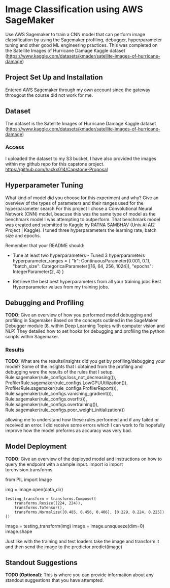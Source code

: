 # Image Classification using AWS SageMaker

Use AWS Sagemaker to train a CNN model that can perform image classification by using the Sagemaker profiling, debugger, hyperparameter tuning and other good ML engineering practices. This was completed on the Satellite Images of Hurricane Damage Kaggle dataset (https://www.kaggle.com/datasets/kmader/satellite-images-of-hurricane-damage)

## Project Set Up and Installation
Entered AWS Sagemaker through my own account since the gateway througout the course did not work for me. 

## Dataset
The dataset is the Satellite Images of Hurricane Damage Kaggle dataset (https://www.kaggle.com/datasets/kmader/satellite-images-of-hurricane-damage)

### Access
I uploaded the dataset to my S3 bucket, I have also provided the images within my github repo for this capstone project. https://github.com/hackx014/Capstone-Proposal

## Hyperparameter Tuning
What kind of model did you choose for this experiment and why? Give an overview of the types of parameters and their ranges used for the hyperparameter search
For this project I chose a Convolutional Neural Network (CNN) model, beacuse this was the same type of model as the benchmark model I was attempting to outperform. That benchmark model was created and submitted to Kaggle by RATNA SAMBHAV  (Univ.Ai AI2 Project | Kaggle). I tuned three hyperparameters the learning rate, batch size and epochs.

Remember that your README should:

- Tune at least two hyperparameters - Tuned 3 hyperparameters
hyperparameter_ranges = {
   "lr": ContinuousParameter(0.001, 0.1),
   "batch_size": CategoricalParameter([16, 64, 256, 1024]),
   "epochs": IntegerParameter(2, 4)
}

- Retrieve the best best hyperparameters from all your training jobs
Best Hyperparameter values from my training jobs.

## Debugging and Profiling
**TODO**: Give an overview of how you performed model debugging and profiling in Sagemaker
Based on the concepts outlined in the SageMaker Debugger module (8. within Deep Learning Topics with computer vision and NLP) They detailed how to set hooks for debugging and profiling the python scripts within Sagemaker.

### Results
**TODO**: What are the results/insights did you get by profiling/debugging your model?
Some of the insights that I obtained from the profiling and debugging were the results of the rules that I setup.
    Rule.sagemaker(rule_configs.loss_not_decreasing()),
    ProfilerRule.sagemaker(rule_configs.LowGPUUtilization()),
    ProfilerRule.sagemaker(rule_configs.ProfilerReport()),
    Rule.sagemaker(rule_configs.vanishing_gradient()),
    Rule.sagemaker(rule_configs.overfit()),
    Rule.sagemaker(rule_configs.overtraining()),
    Rule.sagemaker(rule_configs.poor_weight_initialization())
    
allowing me to understand how these rules performed and if any failed or received an error. I did receive some errors which I can work to fix hopefully improve how the model preforms as accuracy was very bad.


## Model Deployment
**TODO**: Give an overview of the deployed model and instructions on how to query the endpoint with a sample input.
import io
import torchvision.transforms

from PIL import Image

img = Image.open(data_dir)

    testing_transform = transforms.Compose([
        transforms.Resize((224, 224)),
        transforms.ToTensor(),
        transforms.Normalize([0.485, 0.456, 0.406], [0.229, 0.224, 0.225])
    ])

image = testing_transform(img)
image = image.unsqueeze(dim=0)
image.shape

Just like with the training and test loaders take the image and transform it and then send the image to the predictor.predict(image)


## Standout Suggestions
**TODO (Optional):** This is where you can provide information about any standout suggestions that you have attempted.
